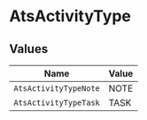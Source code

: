 # AtsActivityType


## Values

| Name                  | Value                 |
| --------------------- | --------------------- |
| `AtsActivityTypeNote` | NOTE                  |
| `AtsActivityTypeTask` | TASK                  |